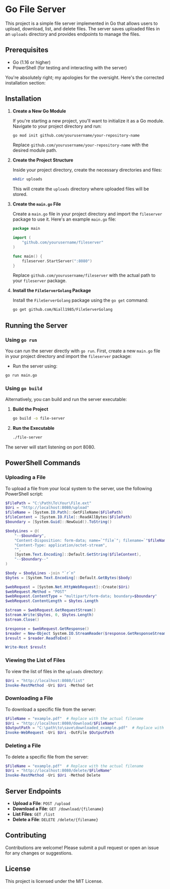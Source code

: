 # Go File Server

This project is a simple file server implemented in Go that allows users to upload, download, list, and delete files. The server saves uploaded files in an `uploads` directory and provides endpoints to manage the files.

## Prerequisites

- Go (1.16 or higher)
- PowerShell (for testing and interacting with the server)

You're absolutely right; my apologies for the oversight. Here's the corrected installation section:

## Installation

1. **Create a New Go Module**

   If you're starting a new project, you'll want to initialize it as a Go module. Navigate to your project directory and run:

   ```bash
   go mod init github.com/yourusername/your-repository-name
   ```

   Replace `github.com/yourusername/your-repository-name` with the desired module path.

2. **Create the Project Structure**

   Inside your project directory, create the necessary directories and files:

   ```bash
   mkdir uploads
   ```

   This will create the `uploads` directory where uploaded files will be stored.

3. **Create the `main.go` File**

   Create a `main.go` file in your project directory and import the `fileserver` package to use it. Here's an example `main.go` file:

   ```go
   package main

   import (
       "github.com/yourusername/fileserver"
   )

   func main() {
       fileserver.StartServer(":8080")
   }
   ```

   Replace `github.com/yourusername/fileserver` with the actual path to your `fileserver` package.

4. **Install the `FileServerGolang` Package**

   Install the `FileServerGolang` package using the `go get` command:

   ```bash
   go get github.com/Niall1985/FileServerGolang
   ```

## Running the Server

### Using `go run`

You can run the server directly with `go run`. First, create a new `main.go` file in your project directory and import the `fileserver` package:

- Run the server using:

```bash
go run main.go
```

### Using `go build`

Alternatively, you can build and run the server executable:

1. **Build the Project**

   ```bash
   go build -o file-server
   ```

2. **Run the Executable**

   ```bash
   ./file-server
   ```

The server will start listening on port 8080.

## PowerShell Commands

### Uploading a File

To upload a file from your local system to the server, use the following PowerShell script:

```powershell
$FilePath = "C:\Path\To\Your\File.ext"
$Uri = "http://localhost:8080/upload"
$fileName = [System.IO.Path]::GetFileName($FilePath)
$fileContent = [System.IO.File]::ReadAllBytes($FilePath)
$boundary = [System.Guid]::NewGuid().ToString()

$bodyLines = @(
    "--$boundary",
    "Content-Disposition: form-data; name=`"file`"; filename=`"$fileName`"",
    "Content-Type: application/octet-stream",
    "",
    [System.Text.Encoding]::Default.GetString($fileContent),
    "--$boundary--"
)

$body = $bodyLines -join "`r`n"
$bytes = [System.Text.Encoding]::Default.GetBytes($body)

$webRequest = [System.Net.HttpWebRequest]::Create($Uri)
$webRequest.Method = "POST"
$webRequest.ContentType = "multipart/form-data; boundary=$boundary"
$webRequest.ContentLength = $bytes.Length

$stream = $webRequest.GetRequestStream()
$stream.Write($bytes, 0, $bytes.Length)
$stream.Close()

$response = $webRequest.GetResponse()
$reader = New-Object System.IO.StreamReader($response.GetResponseStream())
$result = $reader.ReadToEnd()

Write-Host $result
```

### Viewing the List of Files

To view the list of files in the `uploads` directory:

```powershell
$Uri = "http://localhost:8080/list"
Invoke-RestMethod -Uri $Uri -Method Get
```

### Downloading a File

To download a specific file from the server:

```powershell
$FileName = "example.pdf"  # Replace with the actual filename
$Uri = "http://localhost:8080/download/$FileName"
$OutputPath = "C:\path\to\save\downloaded_example.pdf"  # Replace with the desired output path
Invoke-WebRequest -Uri $Uri -OutFile $OutputPath
```

### Deleting a File

To delete a specific file from the server:

```powershell
$FileName = "example.pdf"  # Replace with the actual filename
$Uri = "http://localhost:8080/delete/$FileName"
Invoke-RestMethod -Uri $Uri -Method Delete
```

## Server Endpoints

- **Upload a File**: `POST /upload`
- **Download a File**: `GET /download/{filename}`
- **List Files**: `GET /list`
- **Delete a File**: `DELETE /delete/{filename}`

## Contributing

Contributions are welcome! Please submit a pull request or open an issue for any changes or suggestions.

## License

This project is licensed under the MIT License.

